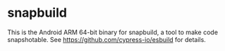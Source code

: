 # snapbuild

This is the Android ARM 64-bit binary for snapbuild, a tool to make code snapshotable. See https://github.com/cypress-io/esbuild for details.
